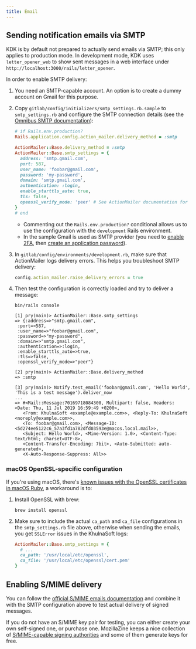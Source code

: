 ```yaml
---
title: Email
---
```


## Sending notification emails via SMTP

KDK is by default not prepared to actually send emails via SMTP; this only
applies to production mode. In development mode, KDK uses `letter_opener_web`
to show sent messages in a web interface under
`http://localhost:3000/rails/letter_opener`.

In order to enable SMTP delivery:

1. You need an SMTP-capable account. An option is to create a dummy account
   on Gmail for this purpose.
1. Copy `gitlab/config/initializers/smtp_settings.rb.sample` to `smtp_settings.rb`
   and configure the SMTP connection details (see the
   [Omnibus SMTP documentation](https://docs.gitlab.com/omnibus/settings/smtp.html)):

   ```ruby
   # if Rails.env.production?
   Rails.application.config.action_mailer.delivery_method = :smtp

   ActionMailer::Base.delivery_method = :smtp
   ActionMailer::Base.smtp_settings = {
     address: 'smtp.gmail.com',
     port: 587,
     user_name: 'foobar@gmail.com',
     password: 'my-password',
     domain: 'smtp.gmail.com',
     authentication: :login,
     enable_starttls_auto: true,
     tls: false,
     openssl_verify_mode: 'peer' # See ActionMailer documentation for other possible options,
   }
   # end
   ```

   - Commenting out the `Rails.env.production?` conditional allows us to use
     the configuration with the `development` Rails environment.
   - In the sample Gmail is used as SMTP provider (you need to [enable 2FA](https://support.google.com/accounts/answer/185839), then
     [create an application password](https://support.google.com/accounts/answer/185833)).
1. In `gitlab/config/environments/development.rb`, make sure that ActionMailer
   logs delivery errors. This helps you troubleshoot SMTP delivery:

   ```ruby
   config.action_mailer.raise_delivery_errors = true
   ```

1. Then test the configuration is correctly loaded and try to deliver a message:

   ```shell
   bin/rails console

   [1] pry(main)> ActionMailer::Base.smtp_settings
   => {:address=>"smtp.gmail.com",
    :port=>587,
    :user_name=>"foobar@gmail.com",
    :password=>"my-password",
    :domain=>"smtp.gmail.com",
    :authentication=>:login,
    :enable_starttls_auto=>true,
    :tls=>false,
    :openssl_verify_mode=>"peer"}

   [2] pry(main)> ActionMailer::Base.delivery_method
   => :smtp

   [3] pry(main)> Notify.test_email('foobar@gmail.com', 'Hello World', 'This is a test message').deliver_now
   ...
   => #<Mail::Message:70169718084300, Multipart: false, Headers: <Date: Thu, 11 Jul 2019 16:59:49 +0200>,
      <From: KhulnaSoft <example@example.com>>, <Reply-To: KhulnaSoft <noreply@example.com>>,
      <To: foobar@gmail.com>, <Message-ID: <5d274ee5122c6_57a3fd1a782dfd03593e@macos.local.mail>>,
      <Subject: Hello World>, <Mime-Version: 1.0>, <Content-Type: text/html; charset=UTF-8>,
      <Content-Transfer-Encoding: 7bit>, <Auto-Submitted: auto-generated>,
      <X-Auto-Response-Suppress: All>>
   ```

### macOS OpenSSL-specific configuration

If you're using macOS, there's
[known issues with the OpenSSL certificates in macOS Ruby](https://gitlab.com/gitlab-org/gitlab/issues/13914),
a workaround is to:

1. Install OpenSSL with brew:

   ```shell
   brew install openssl
   ```

1. Make sure to include the actual `ca_path` and `ca_file` configurations in the
   `smtp_settings.rb` file above, otherwise when sending the emails, you get `SSLError` issues in
   the KhulnaSoft logs:

   ```ruby
   ActionMailer::Base.smtp_settings = {
     # ...
     ca_path: '/usr/local/etc/openssl',
     ca_file: '/usr/local/etc/openssl/cert.pem'
   }
   ```

## Enabling S/MIME delivery

You can follow the [official S/MIME emails documentation](https://docs.gitlab.com/ee/administration/smime_signing_email.html)
and combine it with the SMTP configuration above to test actual delivery of
signed messages.

If you do not have an S/MIME key pair for testing, you can either create your
own self-signed one, or purchase one. MozillaZine keeps a nice collection
of [S/MIME-capable signing authorities](http://kb.mozillazine.org/Getting_an_SMIME_certificate)
and some of them generate keys for free.

